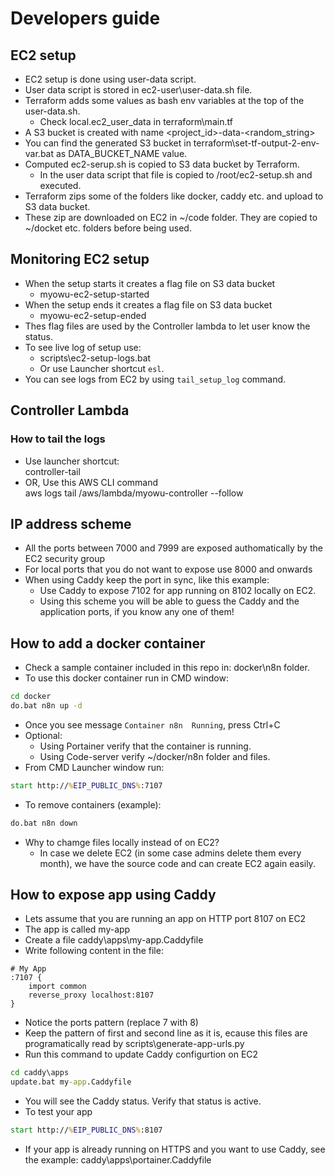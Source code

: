 # Developers guide


## EC2 setup 
- EC2 setup is done using user-data script.
- User data script is stored in ec2-user\user-data.sh file.
- Terraform adds some values as bash env variables at the top of the user-data.sh.
    - Check local.ec2_user_data in terraform\main.tf
- A S3 bucket is created with name <project_id>-data-<random_string>
- You can find the generated S3 bucket in terraform\set-tf-output-2-env-var.bat as DATA_BUCKET_NAME value.
- Computed ec2-serup.sh is copied to S3 data bucket by Terraform. 
    - In the user data script that file is copied to /root/ec2-setup.sh and executed.
- Terraform zips some of the folders like docker, caddy etc. and upload to S3 data bucket.
- These zip are downloaded on EC2 in ~/code folder. They are copied to ~/docket etc. folders before being used. 


## Monitoring EC2 setup
- When the setup starts it creates a flag file on S3 data bucket
    - myowu-ec2-setup-started
- When the setup ends it creates a flag file on S3 data bucket
    - myowu-ec2-setup-ended
- Thes flag files are used by the Controller lambda to let user know the status.
- To see live log of setup use:
    - scripts\ec2-setup-logs.bat
    - Or use Launcher shortcut ``esl``.
- You can see logs from EC2 by using ``tail_setup_log`` command.


## Controller Lambda
### How to tail the logs
- Use launcher shortcut:  
controller-tail  
- OR, Use this AWS CLI command  
aws logs tail /aws/lambda/myowu-controller --follow  


## IP address scheme
- All the ports between 7000 and 7999 are exposed authomatically by the EC2 security group
- For local ports that you do not want to expose use 8000 and onwards
- When using Caddy keep the port in sync, like this example:
    - Use Caddy to expose 7102 for app running on 8102 locally on EC2.
    - Using this scheme you will be able to guess the Caddy and the application ports, if you know any one of them!


## How to add a docker container
- Check a sample container included in this repo in: docker\n8n folder.
- To use this docker container run in CMD window:
```bat
cd docker
do.bat n8n up -d
```
- Once you see message ``Container n8n  Running``, press Ctrl+C
- Optional: 
    - Using Portainer verify that the container is running.
    - Using Code-server verify ~/docker/n8n folder and files.
- From CMD Launcher window run:
```bat
start http://%EIP_PUBLIC_DNS%:7107
```
- To remove containers (example):
```bat
do.bat n8n down
```
- Why to chamge files locally instead of on EC2?
    - In case we delete EC2 (in some case admins delete them every month), we have the source code and can create EC2 again easily.


## How to expose app using Caddy
- Lets assume that you are running an app on HTTP port 8107 on EC2
- The app is called my-app
- Create a file caddy\apps\my-app.Caddyfile
- Write following content in the file:
```text
# My App
:7107 {
    import common
    reverse_proxy localhost:8107
}
```
- Notice the ports pattern (replace 7 with 8)
- Keep the pattern of first and second line as it is, ecause this files are programatically read by scripts\generate-app-urls.py
- Run this command to update Caddy configurtion on EC2
```bat
cd caddy\apps
update.bat my-app.Caddyfile
```
- You will see the Caddy status. Verify that status is active.
- To test your app 
```bat
start http://%EIP_PUBLIC_DNS%:8107
```
- If your app is already running on HTTPS and you want to use Caddy, see the example: caddy\apps\portainer.Caddyfile


